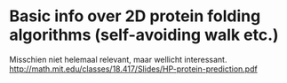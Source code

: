 # Basic info over 2D protein folding algorithms (self-avoiding walk etc.)
Misschien niet helemaal relevant, maar wellicht interessant.
http://math.mit.edu/classes/18.417/Slides/HP-protein-prediction.pdf